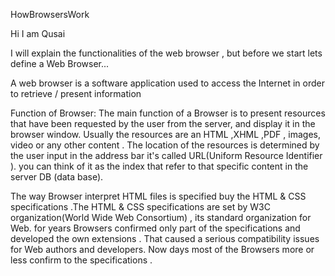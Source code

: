 HowBrowsersWork



Hi I am Qusai

I will explain the functionalities  of the web browser , but before we start lets define a Web Browser...

A web browser is a software application used to access the Internet in order to retrieve / present information




Function of Browser:
The main function of a Browser is to present resources that have been requested by the user from the server, and display it in the browser window. Usually the resources are an HTML ,XHML ,PDF ,  images, video or any other content . The location of the resources is determined by the user input in the address bar it's called URL(Uniform Resource Identifier ). you can think of it as the index that refer to that specific content in the server DB (data base).



The way Browser interpret   HTML files is specified buy the HTML & CSS specifications .The HTML & CSS specifications are set by W3C organization(World Wide Web Consortium) , its standard organization for Web. for years Browsers confirmed only part of the specifications and developed the own extensions . That caused a serious compatibility issues for Web authors and developers.
Now days most of the Browsers more or less confirm to the specifications .
